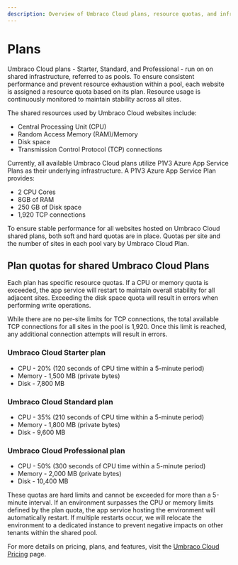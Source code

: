 ```yaml
---
description: Overview of Umbraco Cloud plans, resource quotas, and infrastructure details.
---
```


# Plans

Umbraco Cloud plans - Starter, Standard, and Professional - run on on shared infrastructure, referred to as pools. To ensure consistent performance and prevent resource exhaustion within a pool, each website is assigned a resource quota based on its plan. Resource usage is continuously monitored to maintain stability across all sites.

The shared resources used by Umbraco Cloud websites include:

* Central Processing Unit (CPU)
* Random Access Memory (RAM)/Memory
* Disk space
* Transmission Control Protocol (TCP) connections

Currently, all available Umbraco Cloud plans utilize P1V3 Azure App Service Plans as their underlying infrastructure. A P1V3 Azure App Service Plan provides:

* 2 CPU Cores
* 8GB of RAM
* 250 GB of Disk space
* 1,920 TCP connections

To ensure stable performance for all websites hosted on Umbraco Cloud shared plans, both soft and hard quotas are in place. Quotas per site and the number of sites in each pool vary by Umbraco Cloud Plan.

## Plan quotas for shared Umbraco Cloud Plans

Each plan has specific resource quotas. If a CPU or memory quota is exceeded, the app service will restart to maintain overall stability for all adjacent sites. Exceeding the disk space quota will result in errors when performing write operations.

While there are no per-site limits for TCP connections, the total available TCP connections for all sites in the pool is 1,920. Once this limit is reached, any additional connection attempts will result in errors.

### Umbraco Cloud Starter plan

* CPU - 20% (120 seconds of CPU time within a 5-minute period)
* Memory - 1,500 MB (private bytes)
* Disk - 7,800 MB

### Umbraco Cloud Standard plan

* CPU - 35% (210 seconds of CPU time within a 5-minute period)
* Memory - 1,800 MB (private bytes)
* Disk - 9,600 MB

### Umbraco Cloud Professional plan

* CPU - 50% (300 seconds of CPU time within a 5-minute period)
* Memory - 2,000 MB (private bytes)
* Disk - 10,400 MB

These quotas are hard limits and cannot be exceeded for more than a 5-minute interval. If an environment surpasses the CPU or memory limits defined by the plan quota, the app service hosting the environment will automatically restart. If multiple restarts occur, we will relocate the environment to a dedicated instance to prevent negative impacts on other tenants within the shared pool.

For more details on pricing, plans, and features, visit the [Umbraco Cloud Pricing](https://umbraco.com/products/umbraco-cloud/pricing/) page.
